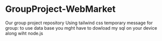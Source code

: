 # GroupProject-WebMarket
Our group project repository
Using tailwind css
temporary message for group: to use data base you mght have to dowload my sql on your device along wiht node.js
